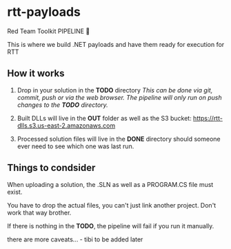 # rtt-payloads
Red Team Toolkit PIPELINE :rocket:

This is where we build .NET payloads and have them ready for execution for RTT

## How it works

1. Drop in your solution in the **TODO** directory
    *This can be done via git, commit, push or via the web browser.*
    *The pipeline will only run on push changes to the **TODO** directory.*

2. Built DLLs will live in the **OUT** folder as well as the S3 bucket: https://rtt-dlls.s3.us-east-2.amazonaws.com

3. Processed solution files will live in the **DONE** directory should someone ever need to see which one was last run.


## Things to condsider
When uploading a solution, the .SLN as well as a PROGRAM.CS file must exist.

You have to drop the actual files, you can't just link another project. Don't work that way brother.

If there is nothing in the **TODO**, the pipeline will fail if you run it manually.

there are more caveats... - tibi
to be added later

